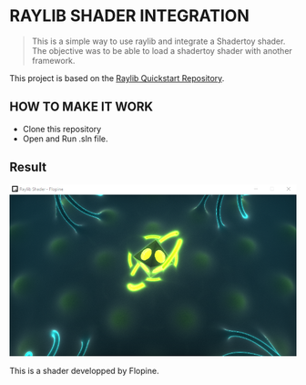 # RAYLIB SHADER INTEGRATION

> This is a simple way to use raylib and integrate a Shadertoy shader. The objective was to be able to load a shadertoy shader with another framework.

This project is based on the [Raylib Quickstart Repository](https://github.com/raylib-extras/raylib-quickstart).


## HOW TO MAKE IT WORK

 - Clone this repository
 - Open and Run .sln file.

## Result

![](git-screenshots/flopine-shader.png)

This is a shader developped by Flopine.